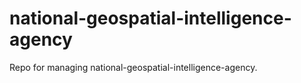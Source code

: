 # national-geospatial-intelligence-agency
Repo for managing national-geospatial-intelligence-agency.